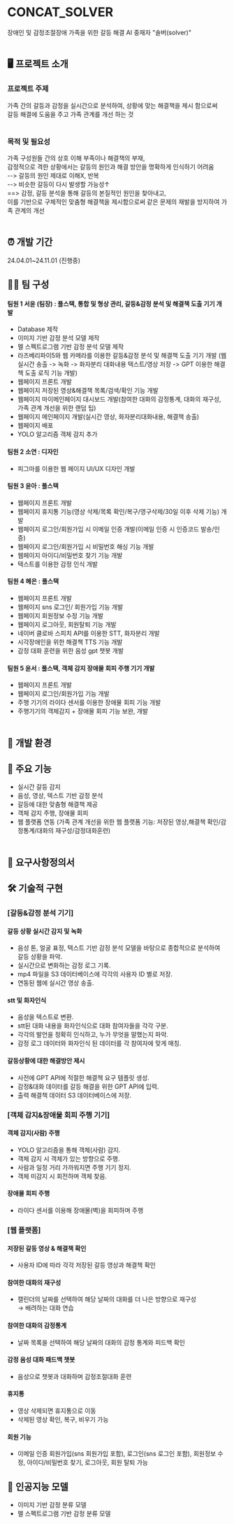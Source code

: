 # CONCAT_SOLVER
장애인 및 감정조절장애 가족을 위한 갈등 해결 AI 중재자 "솔버(solver)"
<br><br>


## 🖥️ 프로젝트 소개
### 프로젝트 주제
가족 간의 갈등과 감정을 실시간으로 분석하여, 상황에 맞는 해결책을 제시 함으로써  
갈등 해결에 도움을 주고 가족 관계를 개선 하는 것
<br><br>


### 목적 및 필요성
가족 구성원들 간의 상호 이해 부족이나 해결책의 부재,  
감정적으로 격한 상황에서는 갈등의 원인과 해결 방안을 명확하게 인식하기 어려움  
--> 갈등의 원인 제대로 이해X, 반복  
--> 비슷한 갈등이 다시 발생할 가능성↑  
==> 감정, 갈등 분석을 통해 갈등의 본질적인 원인을 찾아내고,  
이를 기반으로 구체적인 맞춤형 해결책을 제시함으로써 같은 문제의 재발을 방지하여 가족 관계의 개선
<br><br>


## ⏰ 개발 기간
24.04.01~24.11.01 (진행중)


## 🧑‍🦲 팀 구성
#### 팀원 1 서윤 (팀장) : 풀스택, 통합 및 형상 관리, 갈등&감정 분석 및 해결책 도출 기기 개발
- Database 제작
- 이미지 기반 감정 분석 모델 제작
- 멜 스펙트로그램 기반 감정 분석 모델 제작
- 라즈베리파이5와 웹 카메라를 이용한 갈등&감정 분석 및 해결책 도출 기기 개발
(웹 실시간 송출 -> 녹화 -> 화자분리 대화내용 텍스트/영상 저장 -> GPT 이용한 해결책 도출 로직 기능 개발)
- 웹페이지 프론트 개발
- 웹페이지 저장된 영상&해결책 목록/검색/확인 기능 개발
- 웹페이지 마이메인페이지 대시보드 개발(참여한 대화의 감정통계, 대화의 재구성, 가족 관계 개선을 위한 랜덤 팁)
- 웹페이지 메인페이지 개발(실시간 영상, 화자분리대화내용, 해결책 송출)
- 웹페이지 배포
- YOLO 알고리즘 객체 감지 추가

#### 팀원 2 소연 : 디자인
- 피그마를 이용한 웹 페이지 UI/UX 디자인 개발
 
#### 팀원 3 윤아 : 풀스택
- 웹페이지 프론트 개발
- 웹페이지 휴지통 기능(영상 삭제/목록 확인/복구/영구삭제/30일 이후 삭제 기능) 개발
- 웹페이지 로그인/회원가입 시 이메일 인증 개발(이메일 인증 시 인증코드 발송/인증)
- 웹페이지 로그인/회원가입 시 비밀번호 해싱 기능 개발
- 웹페이지 아이디/비밀번호 찾기 기능 개발
- 텍스트를 이용한 감정 인식 개발

#### 팀원 4 혜은 : 풀스택
- 웹페이지 프론트 개발
- 웹페이지 sns 로그인/ 회원가입 기능 개발
- 웹페이지 회원정보 수정 기능 개발
- 웹페이지 로그아웃, 회원탈퇴 기능 개발
- 네이버 클로바 스피치 API를 이용한 STT, 화자분리 개발
- 시각장애인을 위한 해결책 TTS 기능 개발
- 감정 대화 훈련을 위한 음성 gpt 챗봇 개발

#### 팀원 5 윤서 : 풀스택, 객체 감지 장애물 회피 주행 기기 개발
- 웹페이지 프론트 개발
- 웹페이지 로그인/회원가입 기능 개발
- 주행 기기의 라이다 센서를 이용한 장애물 회피 기능 개발
- 주행기기의 객체감지 + 장애물 회피 기능 보완, 개발
<br><br>


## 🔦 개발 환경



## 🔑 주요 기능
- 실시간 갈등 감지
- 음성, 영상, 텍스트 기반 감정 분석
- 갈등에 대한 맞춤형 해결책 제공
- 객체 감지 주행, 장애물 회피
- 웹 플랫폼 연동 (가족 관계 개선을 위한 웹 플랫폼 기능: 저장된 영상,해결책 확인/감정통계/대화의 재구성/감정대화훈련)
<br><br>


## 📎 요구사항정의서



## 🛠️ 기술적 구현
### [갈등&감정 분석 기기]
#### 갈등 상황 실시간 감지 및 녹화
- 음성 톤, 얼굴 표정, 텍스트 기반 감정 분석 모델을 바탕으로 종합적으로 분석하여 갈등 상황을 파악.
- 실시간으로 변화하는 감정 로그 기록.
- mp4 파일을 S3 데이터베이스에 각각의 사용자 ID 별로 저장.
- 연동된 웹에 실시간 영상 송출.

#### stt 및 화자인식
- 음성을 텍스트로 변환.
- stt된 대화 내용을 화자인식으로 대화 참여자들을 각각 구분. 
- 각각의 발언을 정확히 인식하고, 누가 무엇을 말했는지 파악.
- 감정 로그 데이터와 화자인식 된 데이터를 각 참여자에 맞게 매칭.

#### 갈등상황에 대한 해결방안 제시
- 사전에 GPT API에 적절한 해결책 요구 템플릿 생성.
- 감정&대화 데이터를 갈등 해결을 위한 GPT API에 입력.
- 출력 해결책 데이터 S3 데이터베이스에 저장.

### [객체 감지&장애물 회피 주행 기기]
#### 객체 감지(사람) 주행
- YOLO 알고리즘을 통해 객체(사람) 감지.
- 객체 감지 시 객체가 있는 방향으로 주행.
- 사람과 일정 거리 가까워지면 주행 기기 정지.
- 객체 미감지 시 회전하며 객체 찾음.

#### 장애물 회피 주행
- 라이다 센서를 이용해 장애물(벽)을 회피하며 주행

### [웹 플랫폼]
#### 저장된 갈등 영상 & 해결책 확인
- 사용자 ID에 따라 각각 저장된 갈등 영상과 해결책 확인

#### 참여한 대화의 재구성
- 캘린더의 날짜를 선택하여 해당 날짜의 대화를 더 나은 방향으로 재구성  
→ 배려하는 대화 연습

#### 참여한 대화의 감정통계
- 날짜 목록을 선택하여 해당 날짜의 대화의 감정 통계와 피드백 확인

#### 감정 음성 대화 패드백 챗봇
- 음성으로 챗봇과 대화하며 감정조절대화 훈련

#### 휴지통
- 영상 삭제되면 휴지통으로 이동
- 삭제된 영상 확인, 복구, 비우기 가능

#### 회원 기능
- 이메일 인증 회원가입(sns 회원가입 포함), 로그인(sns 로그인 포함), 회원정보 수정, 아이디/비밀번호 찾기, 로그아웃, 회원 탈퇴 가능




## 🤖 인공지능 모델
- 이미지 기반 감정 분류 모델
- 멜 스펙트로그램 기반 감정 분류 모델 
